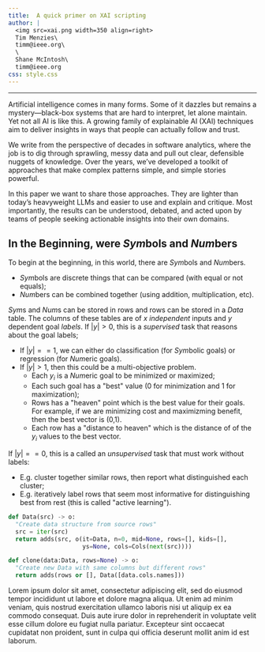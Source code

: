 ```yaml
---
title:  A quick primer on XAI scripting
author: |
  <img src=xai.png width=350 align=right>
  Tim Menzies\
  timm@ieee.org\
  \
  Shane McIntosh\
  timm@ieee.org
css: style.css
---
```


-------

Artificial intelligence comes in many forms. Some of it dazzles but
remains a mystery—black-box systems that are hard to interpret, let
alone maintain. Yet not all AI is like this. A growing family of
explainable AI (XAI) techniques aim to deliver insights in ways
that people can actually follow and trust.

We write from the perspective of decades in software analytics,
where the job is to dig through sprawling, messy data and pull out
clear, defensible nuggets of knowledge. Over the years, we’ve
developed a toolkit of approaches that make complex patterns simple,
and simple stories powerful.

In this paper we want to share those approaches. They are lighter
than today’s heavyweight LLMs and easier to use and  explain and
critique. Most importantly, the results can be understood,
debated, and acted upon by teams of people seeking actionable
insights into their own domains.

## In the Beginning, were $Sym$bols and $Num$bers

To begin at the beginning, in this world, there are $Sym$bols and $Num$bers.

- $Sym$bols are discrete things that can be compared (with equal or
not equals);
- $Num$bers  can be combined together (using addition,
multiplication, etc).

$Sym$s and $Num$s can be stored in rows and rows can be stored in
a $Data$ table.  The columns of these tables are of $x$ $independent$
inputs and $y$ dependent goal $labels$.  If $|y| > 0$, this is a
_supervised_ task that reasons about the goal labels;

- If $|y|==1$, we can either do classification (for $Sym$bolic goals)
  or regression (for $Num$eric goals).
- If $|y| > 1$, then this could be a multi-objective problem.
  - Each $y_i$  is a $Num$eric goal to be minimized or maximized;
  - Each such goal has a "best" value (0 for minimization and
    1 for maximization);
  - Rows has a "heaven" point which is the best value for their
    goals. 
    For example, if we are minimizing cost and maximizming benefit,
    then the best vector is (0,1).
  - Each row has a "distance to heaven" which is the distance of
    of the $y_i$ values to the best vector.
    
If $|y| == 0$, this is a called an _unsupervised_ task that must work 
  without labels:

- E.g. cluster together  similar rows, then report what distinguished
  each cluster;
- E.g. iteratively label rows that seem most informative for
  distinguishing best from rest (this is called "active learning").

    

 

```py
def Data(src) -> o:
  "Create data structure from source rows"
  src = iter(src)
  return adds(src, o(it=Data, n=0, mid=None, rows=[], kids=[], 
                     ys=None, cols=Cols(next(src)))) 

def clone(data:Data, rows=None) -> o:
  "Create new Data with same columns but different rows"
  return adds(rows or [], Data([data.cols.names]))
```
Lorem ipsum dolor sit amet, consectetur adipiscing elit, sed do
eiusmod tempor incididunt ut labore et dolore magna aliqua. Ut enim
ad minim veniam, quis nostrud exercitation ullamco laboris nisi ut
aliquip ex ea commodo consequat. Duis aute irure dolor in reprehenderit
in voluptate velit esse cillum dolore eu fugiat nulla pariatur.
Excepteur sint occaecat cupidatat non proident, sunt in culpa qui
officia deserunt mollit anim id est laborum.



